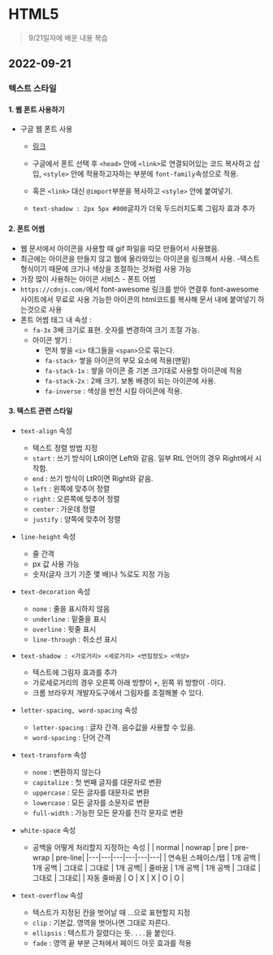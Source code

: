 # HTML5

> 9/21일자에 배운 내용 복습

## 2022-09-21

### 텍스트 스타일

#### 1. 웹 폰트 사용하기

- 구글 웹 폰트 사용

  - [링크](https://fonts.google.com/)
  - 구글에서 폰트 선택 후 `<head>` 안에 `<link>`로 연결되어있는 코드 복사하고 삽입, `<style>` 안에 적용하고자하는 부분에 `font-family`속성으로 적용.
  - 혹은 `<link>` 대신 `@import`부분을 복사하고 `<style>` 안에 붙여넣기.

  - `text-shadow : 2px 5px #000`글자가 더욱 두드러지도록 그림자 효과 추가

#### 2. 폰트 어썸

- 웹 문서에서 아이콘을 사용할 때 gif 파일을 따모 만들어서 사용했음.
- 최근에는 아이콘을 만들지 않고 웹에 올라와있는 아이콘을 링크해서 사용. -텍스트 형식이기 때문에 크기나 색상을 조절하는 것처럼 사용 가능
- 가장 많이 사용하는 아이콘 서비스 - 폰트 어썸
- `https://cdnjs.com/`에서 font-awesome 링크를 받아 연결후 font-awesome 사이트에서 무료로 사용 가능한 아이콘의 html코드를 복사해 문서 내에 붙여넣기 하는것으로 사용
- 폰트 어썸 태그 내 속성 :
  - `fa-3x` 3배 크기로 표현. 숫자를 변경하여 크기 조절 가능.
  - 아이콘 쌓기 :
    - 먼저 쌓을 `<i>` 태그들을 `<span>`으로 묶는다.
    - `fa-stack`- 쌓을 아이콘의 부모 요소에 적용(맨밑)
    - `fa-stack-1x` : 쌓을 아이콘 중 기본 크기대로 사용할 아이콘에 적용
    - `fa-stack-2x` : 2배 크기. 보통 배경이 되는 아이콘에 사용.
    - `fa-inverse` : 색상을 반전 시킬 아이콘에 적용.

#### 3. 텍스트 관련 스타일

- `text-align` 속성

  - 텍스트 정렬 방법 지정
  - `start` : 쓰기 방식이 LtR이면 Left와 같음. 일부 RtL 언어의 경우 Right에서 시작함.
  - `end` : 쓰기 방식이 LtR이면 Right와 같음.
  - `left` : 왼쪽에 맞추어 정렬
  - `right` : 오른쪽에 맞추어 정렬
  - `center` : 가운데 정렬
  - `justify` : 양쪽에 맞추어 정렬

- `line-height` 속성

  - 줄 간격
  - px 값 사용 가능
  - 숫자(글자 크기 기준 몇 배)나 %로도 지정 가능

- `text-decoration` 속성

  - `none` : 줄을 표시하지 않음
  - `underline` : 밑줄을 표시
  - `overline` : 윗줄 표시
  - `line-through` : 취소선 표시

- `text-shadow : <가로거리> <세로거리> <번짐정도> <색상>`

  - 텍스트에 그림자 효과를 추가
  - 가로세로거리의 경우 오른쪽 아래 방향이 `+`, 왼쪽 위 방향이 `-`이다.
  - 크롬 브라우저 개발자도구에서 그림자를 조절해볼 수 있다.

- `letter-spacing, word-spacing` 속성

  - `letter-spacing` : 글자 간격. 음수값을 사용할 수 있음.
  - `word-spacing` : 단어 간격

- `text-transform` 속성

  - `none` : 변환하지 않는다
  - `capitalize` : 첫 번째 글자를 대문자로 변환
  - `uppercase` : 모든 글자를 대문자로 변환
  - `lowercase` : 모든 글자를 소문자로 변환
  - `full-width` : 가능한 모든 문자를 전각 문자로 변환

- `white-space` 속성

  - 공백을 어떻게 처리할지 지정하는 속성
    | | normal | nowrap | pre | pre-wrap | pre-line|
    |---|---|---|---|---|---|
    | 연속된 스페이스/텝 | 1개 공백 | 1개 공백 | 그대로 | 그대로 | 1개 공백|
    | 줄바꿈 | 1개 공백 | 1개 공백 | 그대로 | 그대로 | 그대로|
    | 자동 줄바꿈 | O | X | X | O | O |

- `text-overflow` 속성

  - 텍스트가 지정된 칸을 벗어날 때 ...으로 표현할지 지정
  - `clip` : 기본값. 영역을 벗어나면 그대로 자른다.
  - `ellipsis` : 텍스트가 잘렸다는 뜻. `...`을 붙인다.
  - `fade` : 영역 끝 부분 근처에서 페이드 아웃 효과를 적용
